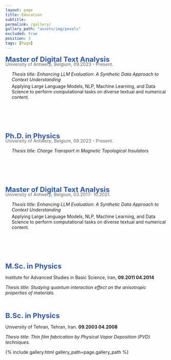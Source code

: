```yaml
---
layout: page
title: Education
subtitle: 
permalink: /gallery/
gallery_path: "assets/img/pexels"
excluded: true
position: 3
tags: [Page]
---
```

<span style="font-size:22px; color: rgba(46, 89, 160,1);font-weight: bold; margin-bottom: 0px;">Master of Digital Text Analysis</span>
<p style="color: rgba(100, 100, 100,1);ray; margin-top: -20px;margin-left:0px;">
  University of Antwerp, Belgium, 09.2023 - Present.
</p>
<p style="margin-top: 0px; margin-left: 20px;">
  <em> Thesis title: Enhancing LLM Evaluation: A Synthetic Data Approach to Context Understanding</em>
</p>
<p style="margin-top: 0px; margin-top: -10px; margin-left: 20px;">
   Applying Large Language Models, NLP, Machine Learning, and Data Science to perform computational tasks on diverse textual and numerical content.
</p>

<p style="margin-bottom: 100px;"></p>


<span style="font-size:22px; color: rgba(46, 89, 160,1);font-weight: bold; margin-bottom: 0px;">Ph.D. in Physics</span>
<p style="color: rgba(100, 100, 100,1);ray; margin-top: -20px;margin-left:0px;">
  University of Antwerp, Belgium, 09.2023 - Present.
</p>
<p style="margin-top: 0px; margin-left: 20px;">
  <em> Thesis title: Charge Transport in Magnetic Topological Insulators</em>
</p>


<p style="margin-bottom: 100px;"></p>


<span style="font-size:22px; color: rgba(46, 89, 160,1);font-weight: bold; margin-bottom: 0px;">Master of Digital Text Analysis</span>
<p style="color: rgba(100, 100, 100,1);ray; margin-top: -20px;margin-left:0px;">
  University of Antwerp, Belgium, 03.2017- 10.2021.
</p>
<p style="margin-top: 0px; margin-left: 20px;">
  <em>Thesis title: Enhancing LLM Evaluation: A Synthetic Data Approach to Context Understanding</em>
</p>
<p style="margin-top: 0px; margin-top: -10px; margin-left: 20px;">
   Applying Large Language Models, NLP, Machine Learning, and Data Science to perform computational tasks on diverse textual and numerical content.
</p>


<p style="margin-bottom: 100px;"></p>

<span style="font-size:22px; color: rgba(46, 89, 160,1);font-weight: bold; margin-bottom: 0px;">M.Sc. in Physics</span>
</p>
<p>
  Institute for Advanced Studies in Basic Science, Iran, <strong>09.2011 04.2014</strong>
</p>
<p>
  <em> Thesis title: Studying quantum interaction effect on the anisotropic properties of materials.</em>
</p>

<!-- Extra space -->
<p style="margin-bottom: 50px;"></p>

<p>
<span style="font-size:22px; color: rgba(46, 89, 160,1);font-weight: bold; margin-bottom: 0px;">B.Sc. in Physics</span>
</p>
<p>
  University of Tehran, Tehran, Iran. <strong>09.2003 04.2008</strong>
</p>
<p>
  <em> Thesis title: Thin film fabrication by Physical Vapor Deposition (PVD) techniques.</em>
</p>


{% include gallery.html gallery_path=page.gallery_path %}
